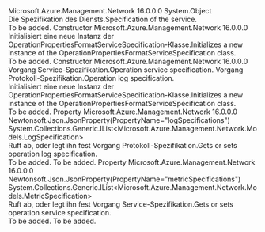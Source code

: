 <Type Name="OperationPropertiesFormatServiceSpecification" FullName="Microsoft.Azure.Management.Network.Models.OperationPropertiesFormatServiceSpecification">
  <TypeSignature Language="C#" Value="public class OperationPropertiesFormatServiceSpecification" />
  <TypeSignature Language="ILAsm" Value=".class public auto ansi beforefieldinit OperationPropertiesFormatServiceSpecification extends System.Object" />
  <TypeSignature Language="DocId" Value="T:Microsoft.Azure.Management.Network.Models.OperationPropertiesFormatServiceSpecification" />
  <TypeSignature Language="VB.NET" Value="Public Class OperationPropertiesFormatServiceSpecification" />
  <TypeSignature Language="F#" Value="type OperationPropertiesFormatServiceSpecification = class" />
  <AssemblyInfo>
    <AssemblyName>Microsoft.Azure.Management.Network</AssemblyName>
    <AssemblyVersion>16.0.0.0</AssemblyVersion>
  </AssemblyInfo>
  <Base>
    <BaseTypeName>System.Object</BaseTypeName>
  </Base>
  <Interfaces />
  <Docs>
    <summary>
            <span data-ttu-id="c64ac-101">Die Spezifikation des Diensts.</span><span class="sxs-lookup"><span data-stu-id="c64ac-101">Specification of the service.</span></span>
            </summary>
    <remarks>To be added.</remarks>
  </Docs>
  <Members>
    <Member MemberName=".ctor">
      <MemberSignature Language="C#" Value="public OperationPropertiesFormatServiceSpecification ();" />
      <MemberSignature Language="ILAsm" Value=".method public hidebysig specialname rtspecialname instance void .ctor() cil managed" />
      <MemberSignature Language="DocId" Value="M:Microsoft.Azure.Management.Network.Models.OperationPropertiesFormatServiceSpecification.#ctor" />
      <MemberSignature Language="VB.NET" Value="Public Sub New ()" />
      <MemberType>Constructor</MemberType>
      <AssemblyInfo>
        <AssemblyName>Microsoft.Azure.Management.Network</AssemblyName>
        <AssemblyVersion>16.0.0.0</AssemblyVersion>
      </AssemblyInfo>
      <Parameters />
      <Docs>
        <summary>
            <span data-ttu-id="c64ac-102">Initialisiert eine neue Instanz der OperationPropertiesFormatServiceSpecification-Klasse.</span><span class="sxs-lookup"><span data-stu-id="c64ac-102">Initializes a new instance of the OperationPropertiesFormatServiceSpecification class.</span></span>
            </summary>
        <remarks>To be added.</remarks>
      </Docs>
    </Member>
    <Member MemberName=".ctor">
      <MemberSignature Language="C#" Value="public OperationPropertiesFormatServiceSpecification (System.Collections.Generic.IList&lt;Microsoft.Azure.Management.Network.Models.MetricSpecification&gt; metricSpecifications = null, System.Collections.Generic.IList&lt;Microsoft.Azure.Management.Network.Models.LogSpecification&gt; logSpecifications = null);" />
      <MemberSignature Language="ILAsm" Value=".method public hidebysig specialname rtspecialname instance void .ctor(class System.Collections.Generic.IList`1&lt;class Microsoft.Azure.Management.Network.Models.MetricSpecification&gt; metricSpecifications, class System.Collections.Generic.IList`1&lt;class Microsoft.Azure.Management.Network.Models.LogSpecification&gt; logSpecifications) cil managed" />
      <MemberSignature Language="DocId" Value="M:Microsoft.Azure.Management.Network.Models.OperationPropertiesFormatServiceSpecification.#ctor(System.Collections.Generic.IList{Microsoft.Azure.Management.Network.Models.MetricSpecification},System.Collections.Generic.IList{Microsoft.Azure.Management.Network.Models.LogSpecification})" />
      <MemberSignature Language="VB.NET" Value="Public Sub New (Optional metricSpecifications As IList(Of MetricSpecification) = null, Optional logSpecifications As IList(Of LogSpecification) = null)" />
      <MemberSignature Language="F#" Value="new Microsoft.Azure.Management.Network.Models.OperationPropertiesFormatServiceSpecification : System.Collections.Generic.IList&lt;Microsoft.Azure.Management.Network.Models.MetricSpecification&gt; * System.Collections.Generic.IList&lt;Microsoft.Azure.Management.Network.Models.LogSpecification&gt; -&gt; Microsoft.Azure.Management.Network.Models.OperationPropertiesFormatServiceSpecification" Usage="new Microsoft.Azure.Management.Network.Models.OperationPropertiesFormatServiceSpecification (metricSpecifications, logSpecifications)" />
      <MemberType>Constructor</MemberType>
      <AssemblyInfo>
        <AssemblyName>Microsoft.Azure.Management.Network</AssemblyName>
        <AssemblyVersion>16.0.0.0</AssemblyVersion>
      </AssemblyInfo>
      <Parameters>
        <Parameter Name="metricSpecifications" Type="System.Collections.Generic.IList&lt;Microsoft.Azure.Management.Network.Models.MetricSpecification&gt;" />
        <Parameter Name="logSpecifications" Type="System.Collections.Generic.IList&lt;Microsoft.Azure.Management.Network.Models.LogSpecification&gt;" />
      </Parameters>
      <Docs>
        <param name="metricSpecifications"><span data-ttu-id="c64ac-103">Vorgang Service-Spezifikation.</span><span class="sxs-lookup"><span data-stu-id="c64ac-103">Operation service specification.</span></span></param>
        <param name="logSpecifications"><span data-ttu-id="c64ac-104">Vorgang Protokoll-Spezifikation.</span><span class="sxs-lookup"><span data-stu-id="c64ac-104">Operation log specification.</span></span></param>
        <summary>
            <span data-ttu-id="c64ac-105">Initialisiert eine neue Instanz der OperationPropertiesFormatServiceSpecification-Klasse.</span><span class="sxs-lookup"><span data-stu-id="c64ac-105">Initializes a new instance of the OperationPropertiesFormatServiceSpecification class.</span></span>
            </summary>
        <remarks>To be added.</remarks>
      </Docs>
    </Member>
    <Member MemberName="LogSpecifications">
      <MemberSignature Language="C#" Value="public System.Collections.Generic.IList&lt;Microsoft.Azure.Management.Network.Models.LogSpecification&gt; LogSpecifications { get; set; }" />
      <MemberSignature Language="ILAsm" Value=".property instance class System.Collections.Generic.IList`1&lt;class Microsoft.Azure.Management.Network.Models.LogSpecification&gt; LogSpecifications" />
      <MemberSignature Language="DocId" Value="P:Microsoft.Azure.Management.Network.Models.OperationPropertiesFormatServiceSpecification.LogSpecifications" />
      <MemberSignature Language="VB.NET" Value="Public Property LogSpecifications As IList(Of LogSpecification)" />
      <MemberSignature Language="F#" Value="member this.LogSpecifications : System.Collections.Generic.IList&lt;Microsoft.Azure.Management.Network.Models.LogSpecification&gt; with get, set" Usage="Microsoft.Azure.Management.Network.Models.OperationPropertiesFormatServiceSpecification.LogSpecifications" />
      <MemberType>Property</MemberType>
      <AssemblyInfo>
        <AssemblyName>Microsoft.Azure.Management.Network</AssemblyName>
        <AssemblyVersion>16.0.0.0</AssemblyVersion>
      </AssemblyInfo>
      <Attributes>
        <Attribute>
          <AttributeName>Newtonsoft.Json.JsonProperty(PropertyName="logSpecifications")</AttributeName>
        </Attribute>
      </Attributes>
      <ReturnValue>
        <ReturnType>System.Collections.Generic.IList&lt;Microsoft.Azure.Management.Network.Models.LogSpecification&gt;</ReturnType>
      </ReturnValue>
      <Docs>
        <summary>
            <span data-ttu-id="c64ac-106">Ruft ab, oder legt ihn fest Vorgang Protokoll-Spezifikation.</span><span class="sxs-lookup"><span data-stu-id="c64ac-106">Gets or sets operation log specification.</span></span>
            </summary>
        <value>To be added.</value>
        <remarks>To be added.</remarks>
      </Docs>
    </Member>
    <Member MemberName="MetricSpecifications">
      <MemberSignature Language="C#" Value="public System.Collections.Generic.IList&lt;Microsoft.Azure.Management.Network.Models.MetricSpecification&gt; MetricSpecifications { get; set; }" />
      <MemberSignature Language="ILAsm" Value=".property instance class System.Collections.Generic.IList`1&lt;class Microsoft.Azure.Management.Network.Models.MetricSpecification&gt; MetricSpecifications" />
      <MemberSignature Language="DocId" Value="P:Microsoft.Azure.Management.Network.Models.OperationPropertiesFormatServiceSpecification.MetricSpecifications" />
      <MemberSignature Language="VB.NET" Value="Public Property MetricSpecifications As IList(Of MetricSpecification)" />
      <MemberSignature Language="F#" Value="member this.MetricSpecifications : System.Collections.Generic.IList&lt;Microsoft.Azure.Management.Network.Models.MetricSpecification&gt; with get, set" Usage="Microsoft.Azure.Management.Network.Models.OperationPropertiesFormatServiceSpecification.MetricSpecifications" />
      <MemberType>Property</MemberType>
      <AssemblyInfo>
        <AssemblyName>Microsoft.Azure.Management.Network</AssemblyName>
        <AssemblyVersion>16.0.0.0</AssemblyVersion>
      </AssemblyInfo>
      <Attributes>
        <Attribute>
          <AttributeName>Newtonsoft.Json.JsonProperty(PropertyName="metricSpecifications")</AttributeName>
        </Attribute>
      </Attributes>
      <ReturnValue>
        <ReturnType>System.Collections.Generic.IList&lt;Microsoft.Azure.Management.Network.Models.MetricSpecification&gt;</ReturnType>
      </ReturnValue>
      <Docs>
        <summary>
            <span data-ttu-id="c64ac-107">Ruft ab, oder legt ihn fest Vorgang Service-Spezifikation.</span><span class="sxs-lookup"><span data-stu-id="c64ac-107">Gets or sets operation service specification.</span></span>
            </summary>
        <value>To be added.</value>
        <remarks>To be added.</remarks>
      </Docs>
    </Member>
  </Members>
</Type>